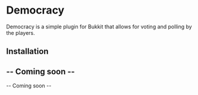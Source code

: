 Democracy
===============

Democracy is a simple plugin for Bukkit that allows for voting and polling by the players.

Installation
------------------------------------------------
-- Coming soon --
------------------------------------------------
-- Coming soon --